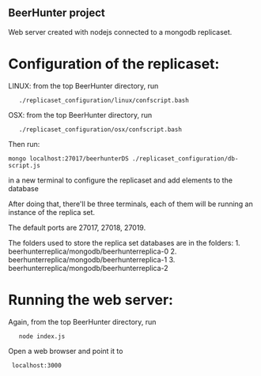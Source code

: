 ## BeerHunter project

Web server created with nodejs connected to a mongodb replicaset.

# Configuration of the replicaset:

LINUX: from the top BeerHunter directory, run

       ./replicaset_configuration/linux/confscript.bash
       
OSX: from the top BeerHunter directory, run

       ./replicaset_configuration/osx/confscript.bash

Then run:

	mongo localhost:27017/beerhunterDS ./replicaset_configuration/db-script.js

in a new terminal to configure the replicaset and add elements to the database

After doing that, there'll be three terminals, each of them will be running an instance of the replica set.

The default ports are 27017, 27018, 27019.

The folders used to store the replica set databases are in the folders:
	1. beerhunterreplica/mongodb/beerhunterreplica-0
	2. beerhunterreplica/mongodb/beerhunterreplica-1
	3. beerhunterreplica/mongodb/beerhunterreplica-2

# Running the web server:

Again, from the top BeerHunter directory, run

       node index.js

Open a web browser and point it to

     localhost:3000
